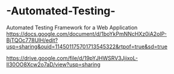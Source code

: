 # -Automated-Testing-
 Automated Testing Framework for a Web Application
https://docs.google.com/document/d/1boYkPmNNcHXz0iA2oIP-BjTQOc778UIH/edit?usp=sharing&ouid=114501175701713545322&rtpof=true&sd=true



https://drive.google.com/file/d/19pYJHWSRV3JjixoL-Il30OO8Xcw2o7aD/view?usp=sharing
